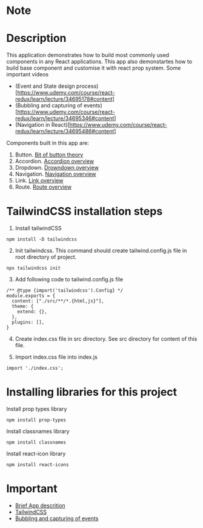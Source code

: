 # Note

# Description
This application demonstrates how to build most commonly used components in any React applications. This app also demonstartes how to build base component and customise it with react prop system.
Some important videos
- (Event and State design process)[https://www.udemy.com/course/react-redux/learn/lecture/34695178#content]
- (Bubbling and capturing of events)[https://www.udemy.com/course/react-redux/learn/lecture/34695346#content]
- (Navigation in React)[https://www.udemy.com/course/react-redux/learn/lecture/34695486#content]

Components built in this app are:
1. Button. [Bit of button theory](https://www.udemy.com/course/react-redux/learn/lecture/34694972#content)
2. Accordion. [Accordion overview](https://www.udemy.com/course/react-redux/learn/lecture/34695162#content)
3. Dropdown. [Drowndown overview](https://www.udemy.com/course/react-redux/learn/lecture/34695264#content)
4. Navigation. [Navigation overview](https://www.udemy.com/course/react-redux/learn/lecture/34695480#content)
5. Link. [Link overview](https://www.udemy.com/course/react-redux/learn/lecture/34696430#content)
6. Route. [Route overview](https://www.udemy.com/course/react-redux/learn/lecture/34696436#content)

# TailwindCSS installation steps
1. Install tailwindCSS
```
npm install -D tailwindcss
```

2. Init tailwindcss. This command should create tailwind.config.js file in root directory of project.
```
npx tailwindcss init
```

3. Add following code to tailwind.config.js file
```
/** @type {import('tailwindcss').Config} */
module.exports = {
  content: ["./src/**/*.{html,js}"],
  theme: {
    extend: {},
  },
  plugins: [],
}
```

4. Create index.css file in src directory. See src directory for content of this file.

5. Import index.css file into index.js
```
import './index.css';
``` 


# Installing libraries for this project
Install prop types library
```
npm install prop-types
```

Install classnames library
```
npm install classnames
```

Install react-icon library
```
npm install react-icons
```

# Important
- [Brief App descrition](https://www.udemy.com/course/react-redux/learn/lecture/34694954#content)
- [TailwindCSS](https://tailwindcss.com/docs/installation)
- [Bubbling and capturing of events](https://javascript.info/bubbling-and-capturing)